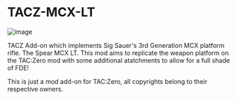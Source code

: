 # TACZ-MCX-LT
![image](https://github.com/user-attachments/assets/c7d7359a-ea04-4191-939b-da99ef6e2a3a)

TACZ Add-on which implements Sig Sauer's 3rd Generation MCX platform rifle. The Spear MCX LT. 
This mod aims to replicate the weapon platform on the TAC:Zero mod with some additional atatchments
to allow for a full shade of FDE!

This is just a mod add-on for TAC:Zero, all copyrights belong to their respective owners. 
